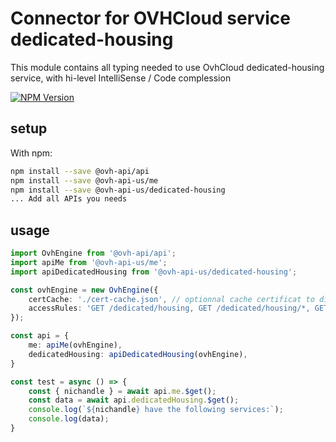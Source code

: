# Connector for OVHCloud service dedicated-housing

This module contains all typing needed to use OvhCloud dedicated-housing service, with hi-level IntelliSense / Code complession

[![NPM Version](https://img.shields.io/npm/v/@ovh-api-us/dedicated-housing.svg?style=flat)](https://www.npmjs.org/package/@ovh-api-us/dedicated-housing)

## setup

With npm:
````bash
npm install --save @ovh-api/api
npm install --save @ovh-api-us/me
npm install --save @ovh-api-us/dedicated-housing
... Add all APIs you needs
````

## usage

````typescript
import OvhEngine from '@ovh-api/api';
import apiMe from '@ovh-api-us/me';
import apiDedicatedHousing from '@ovh-api-us/dedicated-housing';

const ovhEngine = new OvhEngine({ 
    certCache: './cert-cache.json', // optionnal cache certificat to disk
    accessRules: 'GET /dedicated/housing, GET /dedicated/housing/*, GET /me', // optionnal limit the requested privileges.
});

const api = {
    me: apiMe(ovhEngine),
    dedicatedHousing: apiDedicatedHousing(ovhEngine),
}

const test = async () => {
    const { nichandle } = await api.me.$get();
    const data = await api.dedicatedHousing.$get();
    console.log(`${nichandle} have the following services:`);
    console.log(data);
}

````